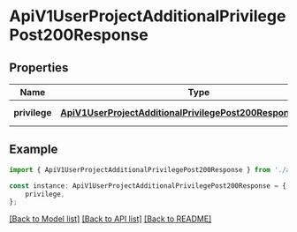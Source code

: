# ApiV1UserProjectAdditionalPrivilegePost200Response


## Properties

Name | Type | Description | Notes
------------ | ------------- | ------------- | -------------
**privilege** | [**ApiV1UserProjectAdditionalPrivilegePost200ResponsePrivilege**](ApiV1UserProjectAdditionalPrivilegePost200ResponsePrivilege.md) |  | [default to undefined]

## Example

```typescript
import { ApiV1UserProjectAdditionalPrivilegePost200Response } from './api';

const instance: ApiV1UserProjectAdditionalPrivilegePost200Response = {
    privilege,
};
```

[[Back to Model list]](../README.md#documentation-for-models) [[Back to API list]](../README.md#documentation-for-api-endpoints) [[Back to README]](../README.md)
